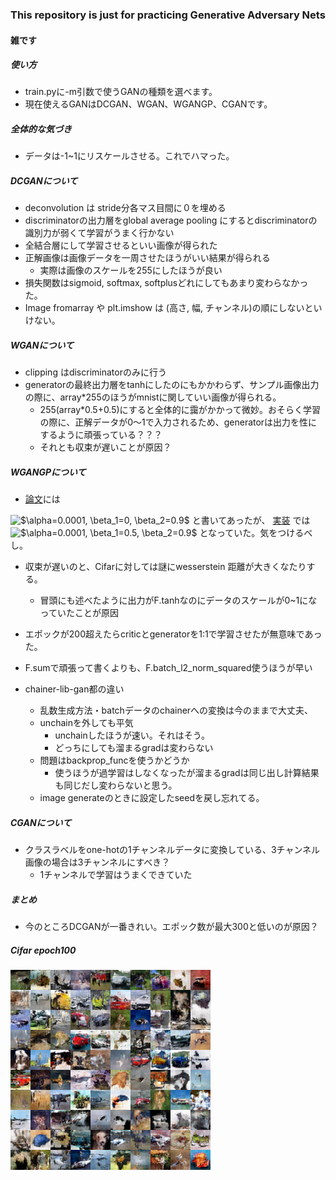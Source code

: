 ### This repository is just for practicing Generative Adversary Nets

#### 雑です

##### 使い方
- train.pyに-m引数で使うGANの種類を選べます。
- 現在使えるGANはDCGAN、WGAN、WGANGP、CGANです。

##### 全体的な気づき
- データは-1~1にリスケールさせる。これでハマった。

##### DCGANについて
- deconvolution は stride分各マス目間に０を埋める
- discriminatorの出力層をglobal average pooling にするとdiscriminatorの識別力が弱くて学習がうまく行かない
- 全結合層にして学習させるといい画像が得られた
- 正解画像は画像データを一周させたほうがいい結果が得られる
    - 実際は画像のスケールを255にしたほうが良い
- 損失関数はsigmoid, softmax, softplusどれにしてもあまり変わらなかった。
- Image fromarray や plt.imshow は (高さ, 幅, チャンネル)の順にしないといけない。


##### WGANについて
- clipping はdiscriminatorのみに行う
- generatorの最終出力層をtanhにしたのにもかかわらず、サンプル画像出力の際に、array*255のほうがmnistに関していい画像が得られる。
  - 255(array*0.5+0.5)にすると全体的に靄がかかって微妙。おそらく学習の際に、正解データが0〜1で入力されるため、generatorは出力を性にするように頑張っている？？？
  - それとも収束が遅いことが原因？

##### WGANGPについて
- [論文](https://arxiv.org/abs/1704.00028)には
<img src="https://latex.codecogs.com/gif.latex?$\alpha=0.0001,&space;\beta_1=0,&space;\beta_2=0.9$" title="$\alpha=0.0001, \beta_1=0, \beta_2=0.9$" />  
と書いてあったが、
<a href="https://github.com/igul222/improved_wgan_training">実装</a> では
<img src="https://latex.codecogs.com/gif.latex?$\alpha=0.0001,&space;\beta_1=0.5,&space;\beta_2=0.9$" title="$\alpha=0.0001, \beta_1=0.5, \beta_2=0.9$" />
となっていた。気をつけるべし。

- 収束が遅いのと、Cifarに対しては謎にwesserstein 距離が大きくなたりする。
  - 冒頭にも述べたように出力がF.tanhなのにデータのスケールが0~1になっていたことが原因
- エポックが200超えたらcriticとgeneratorを1:1で学習させたが無意味であった。
- F.sumで頑張って書くよりも、F.batch_l2_norm_squared使うほうが早い

- chainer-lib-gan都の違い
  - 乱数生成方法・batchデータのchainerへの変換は今のままで大丈夫、
  - unchainを外しても平気
    - unchainしたほうが速い。それはそう。
    - どっちにしても溜まるgradは変わらない
  - 問題はbackprop_funcを使うかどうか
    - 使うほうが過学習はしなくなったが溜まるgradは同じ出し計算結果も同じだし変わらないと思う。
  - image generateのときに設定したseedを戻し忘れてる。


##### CGANについて
- クラスラベルをone-hotの1チャンネルデータに変換している、3チャンネル画像の場合は3チャンネルにすべき？
  - 1チャンネルで学習はうまくできていた

##### まとめ
- 今のところDCGANが一番きれい。エポック数が最大300と低いのが原因？

##### Cifar epoch100
![Cifar epoch1](https://github.com/min9813/GAN/blob/master/sample_image/cifar/image_epoch_0100.png)

